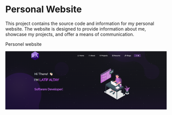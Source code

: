 # Personal Website

This project contains the source code and information for my personal website. The website is designed to provide information about me, showcase my projects, and offer a means of communication.



Personel website 

![Açıklama](Images/readme-img.png)

